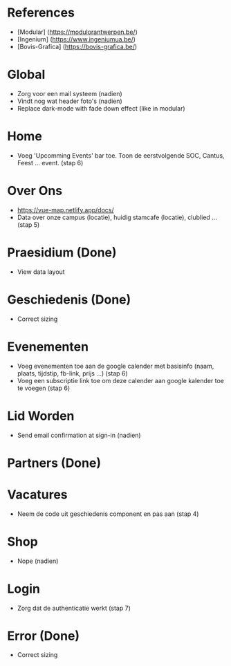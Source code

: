 # References
- [Modular] (https://modulorantwerpen.be/)
- [Ingenium] (https://www.ingeniumua.be/)
- [Bovis-Grafica] (https://bovis-grafica.be/)

# Global
- Zorg voor een mail systeem (nadien)
- Vindt nog wat header foto's (nadien)
- Replace dark-mode with fade down effect (like in modular)

# Home
- Voeg 'Upcomming Events' bar toe. Toon de eerstvolgende SOC, Cantus, Feest ... event. (stap 6)

# Over Ons
- https://vue-map.netlify.app/docs/
- Data over onze campus (locatie), huidig stamcafe (locatie), clublied ... (stap 5)

# Praesidium (Done)
- View data layout

# Geschiedenis (Done)
- Correct sizing

# Evenementen
- Voeg evenementen toe aan de google calender met basisinfo (naam, plaats, tijdstip, fb-link, prijs ...) (stap 6)
- Voeg een subscriptie link toe om deze calender aan google kalender toe te voegen (stap 6)

# Lid Worden
- Send email confirmation at sign-in (nadien)

# Partners (Done)

# Vacatures
- Neem de code uit geschiedenis component en pas aan (stap 4)

# Shop
- Nope (nadien)

# Login
- Zorg dat de authenticatie werkt (stap 7)

# Error (Done)
- Correct sizing